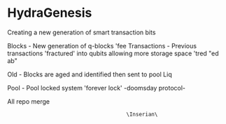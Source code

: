 # HydraGenesis

Creating a new generation of smart transaction bits

Blocks - New generation of q-blocks
'fee
Transactions - Previous transactions 'fractured' into qubits allowing more storage space
'tred "ed ab"

Old - Blocks are aged and identified then sent to pool
Liq

Pool - Pool locked system 'forever lock' -doomsday protocol-

All repo merge





                                          \Inserian\
